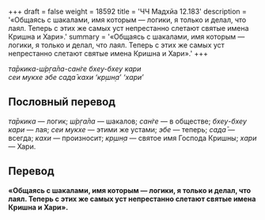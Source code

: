 +++
draft = false
weight = 18592
title = 'ЧЧ Мадхйа 12.183'
description = '«Общаясь с шакалами, имя которым — логики, я только и делал, что лаял. Теперь с этих же самых уст непрестанно слетают святые имена Кришна и Хари».'
summary = '«Общаясь с шакалами, имя которым — логики, я только и делал, что лаял. Теперь с этих же самых уст непрестанно слетают святые имена Кришна и Хари».'
+++

_та̄ркика-ш́р̣га̄ла-сан̇ге бхеу-бхеу кари  
сеи мукхе эбе сада̄ кахи ‘кр̣шн̣а’ ‘хари’_

## Пословный перевод

_та̄ркика_ — логик; _ш́р̣га̄ла_ — шакалов; _сан̇ге_ — в обществе; _бхеу_\-_бхеу_ _кари_ — лая; _сеи_ _мукхе_ — этими же устами; _эбе_ — теперь; _сада̄_ — всегда; _кахи_ — произносит; _кр̣шн̣а_ — святое имя Господа Кришны; _хари_ — Хари.

## Перевод

**«Общаясь с шакалами, имя которым — логики, я только и делал, что лаял. Теперь с этих же самых уст непрестанно слетают святые имена Кришна и Хари».**
